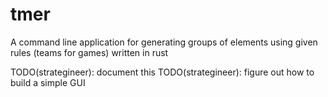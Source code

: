 # tmer
A command line application for generating groups of elements using given rules (teams for games) written in rust


TODO(strategineer): document this
TODO(strategineer): figure out how to build a simple GUI
